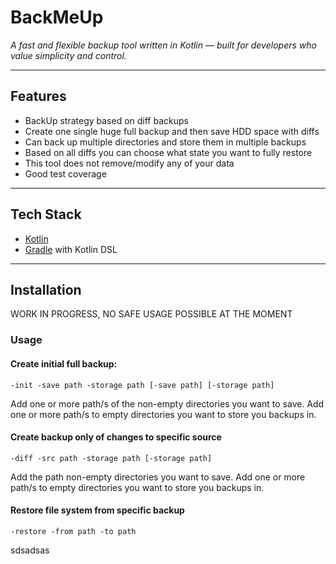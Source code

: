 # BackMeUp

_A fast and flexible backup tool written in Kotlin — built for developers who value simplicity and control._

---

## Features

- BackUp strategy based on diff backups
- Create one single huge full backup and then save HDD space with diffs
- Can back up multiple directories and store them in multiple backups
- Based on all diffs you can choose what state you want to fully restore
- This tool does not remove/modify any of your data
- Good test coverage

---

## Tech Stack

- [Kotlin](https://kotlinlang.org/)
- [Gradle](https://gradle.org/) with Kotlin DSL

---

## Installation

WORK IN PROGRESS, NO SAFE USAGE POSSIBLE AT THE MOMENT

### Usage

#### Create initial full backup:

```
-init -save path -storage path [-save path] [-storage path]
```

Add one or more path/s of the non-empty directories you want to save. Add one or more path/s to empty directories you
want to store you backups in.

#### Create backup only of changes to specific source

```
-diff -src path -storage path [-storage path]
```

Add the path non-empty directories you want to save. Add one or more path/s to empty directories you want to store you
backups in.

#### Restore file system from specific backup

```
-restore -from path -to path
```

sdsadsas